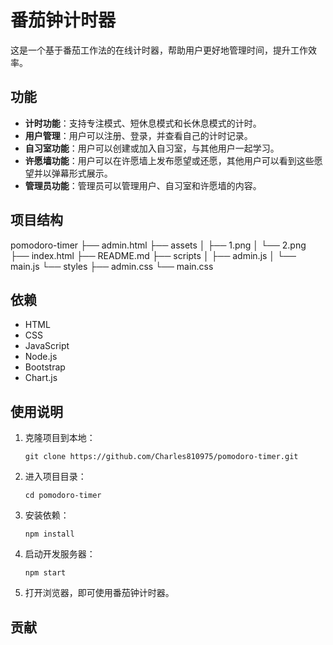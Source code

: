 # 番茄钟计时器

这是一个基于番茄工作法的在线计时器，帮助用户更好地管理时间，提升工作效率。

## 功能

- **计时功能**：支持专注模式、短休息模式和长休息模式的计时。
- **用户管理**：用户可以注册、登录，并查看自己的计时记录。
- **自习室功能**：用户可以创建或加入自习室，与其他用户一起学习。
- **许愿墙功能**：用户可以在许愿墙上发布愿望或还愿，其他用户可以看到这些愿望并以弹幕形式展示。
- **管理员功能**：管理员可以管理用户、自习室和许愿墙的内容。

## 项目结构
pomodoro-timer
├── admin.html
├── assets
│   ├── 1.png
│   └── 2.png
├── index.html
├── README.md
├── scripts
│   ├── admin.js
│   └── main.js
└── styles
    ├── admin.css
    └── main.css


## 依赖
- HTML
- CSS
- JavaScript
- Node.js
- Bootstrap
- Chart.js

## 使用说明

1. 克隆项目到本地：
   ```
   git clone https://github.com/Charles810975/pomodoro-timer.git
   ```

2. 进入项目目录：
   ```
   cd pomodoro-timer
   ```

3. 安装依赖：
   ```
   npm install
   ```

4. 启动开发服务器：
   ```
   npm start
   ```

5. 打开浏览器，即可使用番茄钟计时器。

## 贡献

